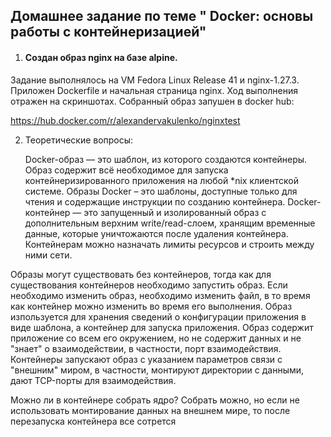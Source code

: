 ## ﻿Домашнее задание по теме " Docker: основы работы с контейнеризацией"

  1. #### Создан образ nginx на базе alpine.
Задание выполнялось на VM Fedora Linux Release 41 и nginx-1.27.3. Приложен Dockerfile и начальная страница nginx.
Ход выполнения отражен на скриншотах. Собранный образ запушен в docker hub: 

https://hub.docker.com/r/alexandervakulenko/nginxtest
     
  2. Теоретические вопросы:
    
      Docker-образ — это шаблон, из которого создаются контейнеры. Образ содержит всё необходимое для запуска контейнеризированного приложения на любой *nix клиентской системе. Образы Docker – это шаблоны, доступные только для чтения и содержащие инструкции по созданию контейнера.
      Docker-контейнер — это запущенный и изолированный образ с дополнительным верхним write/read-слоем, хранящим временные данные, которые уничтожаются после удаления контейнера. Контейнерам можно назначать лимиты ресурсов и строить между ними сети.

  Образы могут существовать без контейнеров, тогда как для существования контейнеров необходимо запустить образ.
  Если необходимо изменить образ, необходимо изменить файл, в то время как контейнер можно изменить во время его выполнения.
  Образ изпользуется для хранения сведений о конфигурации приложения в виде шаблона, а контейнер для запуска приложения. 
	Образ содержит приложение со всем его окружением, но не содержит данных и не "знает" о взаимодействии, в частности, порт взаимодействия.
  Контейнеры запускают образ с указанием параметров связи с "внешним" миром, в частности, монтируют директории с данными, дают TCP-порты для взаимодействия.

Можно ли в контейнере собрать ядро?
  Собрать можно, но если не использовать монтирование данных на внешнем мире, то после перезапуска контейнера все сотрется

